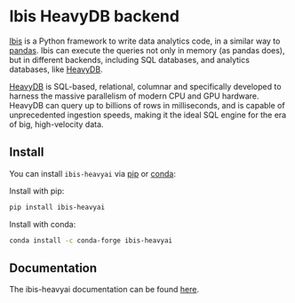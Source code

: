 # Ibis HeavyDB backend

[Ibis](https://ibis-project.org/) is a Python framework to write data analytics
code, in a similar way to [pandas](https://pandas.pydata.org/). Ibis can
execute the queries not only in memory (as pandas does), but in different
backends, including SQL databases, and analytics databases, like
[HeavyDB](https://heavy.ai).


[HeavyDB](https://heavy.ai) is SQL-based,
relational, columnar and specifically developed to harness the massive
parallelism of modern CPU and GPU hardware. HeavyDB can query up to billions
of rows in milliseconds, and is capable of unprecedented ingestion speeds,
making it the ideal SQL engine for the era of big, high-velocity data.

## Install

You can install `ibis-heavyai` via [pip](https://pypi.org/) or
[conda](https://conda.io/):

Install with pip:

```sh
pip install ibis-heavyai
```

Install with conda:

```sh
conda install -c conda-forge ibis-heavyai
```

## Documentation

The ibis-heavyai documentation can be found
[here](https://github.com/heavyai/ibis-heavyai/docs/heavyai.rst).

